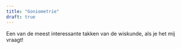```yaml
---
title: "Goniometrie"
draft: true
---
```

Een van de meest interessante takken van de wiskunde, als je het mij vraagt!
